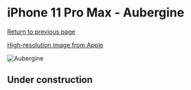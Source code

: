 # iPhone 11 Pro Max - Aubergine

[Return to previous page](/iphone_11)

[High-resolution image from Apple](https://store.storeimages.cdn-apple.com/8756/as-images.apple.com/is/MX092?wid=4500&hei=4500&fmt=png)

<div style="width: 500px"><img src="/almost_uncompressed/MX092.webp" alt="Aubergine"></div>

## Under construction
